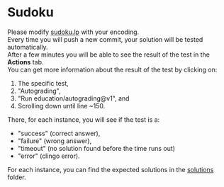 # Sudoku

Please modify [sudoku.lp](./sudoku.lp) with your encoding.  
Every time you will push a new commit, your solution will be tested automatically.  
After a few minutes you will be able to see the result of the test in the **Actions** tab.  
You can get more information  about the result of the test by clicking on:
1. The specific test,
2. "Autograding",
3. "Run education/autograding@v1", and 
4. Scrolling down until line ~150.

There, for each instance, you will see if the test is a:
* "success" (correct answer),
* "failure" (wrong answer), 
* "timeout" (no solution found before the time runs out)
* "error" (clingo error).

For each instance, you can find the expected solutions in the [solutions](./solutions) folder.
